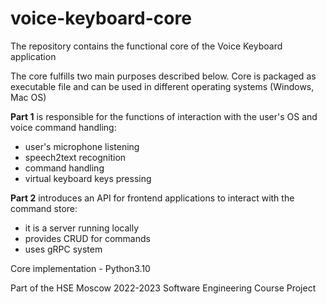 # voice-keyboard-core
The repository contains the functional core of the Voice Keyboard application


The core fulfills two main purposes described below.
Core is packaged as executable file and can be used in different operating systems (Windows, Mac OS)

**Part 1** is responsible for the functions of interaction with the user's OS and voice command handling:
- user's microphone listening
- speech2text recognition
- command handling
- virtual keyboard keys pressing

**Part 2** introduces an API for frontend applications to interact with the command store:
- it is a server running locally
- provides CRUD for commands
- uses gRPC system

Core implementation - Python3.10

Part of the HSE Moscow 2022-2023 Software Engineering Course Project
